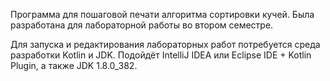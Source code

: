 Программа для пошаговой печати алгоритма сортировки кучей. Была разработана для лабораторной работы во втором семестре.

Для запуска и редактирования лабораторных работ потребуется среда разработки Kotlin и JDK. Подойдёт IntelliJ IDEA или Eclipse IDE + Kotlin Plugin, а также JDK 1.8.0_382.

